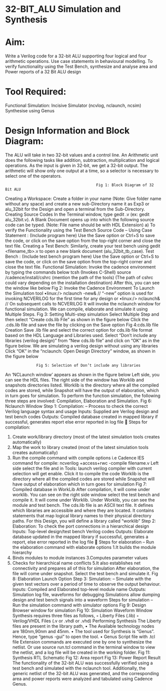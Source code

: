 # 32-BIT_ALU Simulation and Synthesis
# Aim:
Write a Verilog code for a 32-bit ALU supporting four logical and four arithmetic operations. Use case statements in behavioural modelling.
To verify functionality using the Test Bench, synthesize and analyse area and Power reports of a 32 Bit ALU design 
# Tool Required:
Functional Simulation: Incisive Simulator (ncvlog, nclaunch, ncsim)
Synthesise using Genus
# Design Information and Block Diagram:
The ALU will take in two 32-bit values and a control line. An Arithmetic unit does the following tasks like addition, subtraction, multiplication and logical operations. As the input is given in 32-bit, we get a 32-bit output. The arithmetic will show only one output at a time, so a selector is necessary to select one of the operators.
 
                                             Fig 1: Block Diagram of 32 Bit ALU
Creating a Workspace:
Create a folder in your name (Note: Give folder name without any space) and create a new sub-Directory name it as Exp3 or alu_32bit for the Design and open a terminal from the Sub-Directory.
Creating Source Codes
In the Terminal window, type gedit <filename>.v (ex: gedit alu_32bit.v).
A Blank Document opens up into which the following source code can be typed.
(Note: File name should be with HDL Extension)
a)	To verify the Functionality using the Test Bench
Source Code – Using Case Statement :
(Include program here)
Use the Save option or Ctrl+S to save the code, or click on the save option from the top-right corner and close the text file.
Creating a Test Bench:
Similarly, create your test bench using gedit <filename_tb>.v to open a new blank document (alu_32bit_tb_case).
Test Bench :
(Include test bench program here)
Use the Save option or Ctrl+S to save the code, or click on the save option from the top-right corner and close the text file.
Functional Simulation:
Invoke the cadence environment by typing the commands below
tcsh (Invokes C-Shell)
source /cadence/install/cshrc (mention the path of the tools)
(The path of cshrc could vary depending on the installation destination)
After this, you can see the window like below
Fig 2: Invoke the Cadence Environment
To Launch the Simulation tool
•linux:/> nclaunch -new& // “-new” option is used for invoking NCVERILOG for the first time for any design
or
•linux:/> nclaunch& // On subsequent calls to NCVERILOG
It will invoke the nclaunch window for functional simulation. We can compile, elaborate and simulate it using Multiple Steps.
Fig 3: Setting Multi-step simulation
Select Multiple Step and then select “Create cds.lib File” as shown in the figure below
Click the .cds.lib file and save the file by clicking on the Save option
Fig 4:cds.lib file Creation
Save .lib file and select the correct option for cds.lib file format based on the HDL Language and Libraries used.
Select “Don’t include any libraries (verilog design)” from “New cds.lib file” and click on “OK” as in the figure below.
We are simulating a verilog design without using any libraries
Click “OK” in the “nclaunch: Open Design Directory” window, as shown in the figure below
 
                  Fig 5: Selection of Don’t include any libraries
An ‘NCLaunch window’ appears as shown in the figure below
Left side, you can see the HDL files. The right side of the window has Worklib and snapshots directories listed.
Worklib is the directory where all the compiled codes are stored, while Snapshot will have the output of elaboration, which in turn goes for simulation.
To perform the function simulation, the following three steps are involved: Compilation, Elaboration and Simulation.
Fig 6: Nclaunch Window
Step 1: Compilation:
– Process to check the correct Verilog language syntax and usage
Inputs: Supplied are Verilog design and test bench codes
Outputs: Compiled database created in mapped library if successful, generates report else error reported in log file
 Steps for compilation:
1.	Create work/library directory (most of the latest simulation tools creates automatically)
2.	Map the work to library created (most of the latest simulation tools creates automatically)
3.	Run the compile command with compile options
i.e Cadence IES command for compile: ncverilog +access+rwc -compile filename.v
Left side select the file and in Tools: launch verilog compiler with current selection will get enable. Click it to compile the code
Worklib is the directory where all the compiled codes are stored while Snapshot will have output of elaboration which in turn goes for simulation
Fig 7: Compiled database in WorkLib
After compilation, it will come under worklib. You can see on the right side window
select the test bench and compile it. It will come under Worklib. Under Worklib, you can see the module and test bench.
The cds.lib file is an ASCII text file. It defines which libraries are accessible and where they are located. It contains statements that map logical library names to their physical
directory paths. For this Design, you will define a library called “worklib”
Step 2: Elaboration:
To check the port connections in a hierarchical design
Inputs: Top-level design/test bench Verilog codes
Outputs: Elaborate database updated in the mapped library if successful, generates a report, else error reported in the log file
 Steps for elaboration
– Run the elaboration command with elaborate options
1.It builds the module hierarchy
2. Binds modules to module instances
3.Computes parameter values
4. Checks for hierarchical name conflicts
5.It also establishes net connectivity and prepares all of this for simulation
After elaboration, the file will come under snapshot. Select the test bench and simulate it.
Fig 8: Elaboration Launch Option
Step 3: Simulation:
– Simulate with the given test vectors over a period of time to observe the output behaviour.
Inputs: Compiled and Elaborated top-level module name
Outputs: Simulation log file, waveforms for debugging
Simulations allow dumping design and test bench signals into a waveform
Steps for simulation – Run the simulation command with simulator options
Fig 9: Design Browser window for simulation
Fig 10: Simulation Waveform Window
Synthesis requires three files as follows,
◦ Liberty Files (.lib)
◦ Verilog/VHDL Files (.v or .vhdl or .vhd)
Performing Synthesis
The Liberty files are present in the library path,
• The Available technology nodes are 180nm,90nm and 45nm.
• The tool used for Synthesis is “Genus”. Hence, type “genus -gui” to open the tool.
• Genus Script file with .tcl file Extension commands are executed one by one to synthesize the netlist. Or use source run.tcl command in the terminal window to view the netlist, and a log file will be created in the working folder.
Fig 11: Synthesis RTL Schematic 
Fig 12: Area report
Fig 13: Power Report
Result
The functionality of the 32-bit ALU was successfully verified using a test bench and simulated with the nclaunch tool. Additionally, the generic netlist of the 32-bit ALU was generated, and the corresponding area and power reports were analyzed and tabulated using Cadence Genus.
